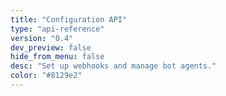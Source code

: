 ```yaml
---
title: "Configuration API"
type: "api-reference"
version: "0.4"
dev_preview: false
hide_from_menu: false
desc: "Set up webhooks and manage bot agents."
color: "#8129e2"
---
```

